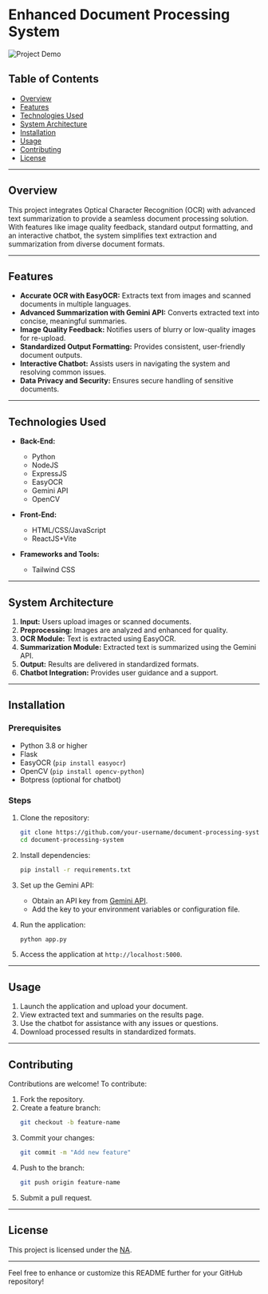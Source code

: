 # **Enhanced Document Processing System**  

![Project Demo](https://ocr-iota-one.vercel.app/)  

## **Table of Contents**  
- [Overview](#overview)  
- [Features](#features)  
- [Technologies Used](#technologies-used)  
- [System Architecture](#system-architecture)  
- [Installation](#installation)  
- [Usage](#usage)  
- [Contributing](#contributing)  
- [License](#license)  

---

## **Overview**  
This project integrates Optical Character Recognition (OCR) with advanced text summarization to provide a seamless document processing solution. With features like image quality feedback, standard output formatting, and an interactive chatbot, the system simplifies text extraction and summarization from diverse document formats.

---

## **Features**  
- **Accurate OCR with EasyOCR:** Extracts text from images and scanned documents in multiple languages.  
- **Advanced Summarization with Gemini API:** Converts extracted text into concise, meaningful summaries.  
- **Image Quality Feedback:** Notifies users of blurry or low-quality images for re-upload.  
- **Standardized Output Formatting:** Provides consistent, user-friendly document outputs.  
- **Interactive Chatbot:** Assists users in navigating the system and resolving common issues.  
- **Data Privacy and Security:** Ensures secure handling of sensitive documents.  

---

## **Technologies Used**  
- **Back-End:**  
  - Python
  - NodeJS
  - ExpressJS
  - EasyOCR  
  - Gemini API  
  - OpenCV  

- **Front-End:**  
  - HTML/CSS/JavaScript
  - ReactJS+Vite 

- **Frameworks and Tools:**  
  - Tailwind CSS    

---

## **System Architecture**  
1. **Input:** Users upload images or scanned documents.  
2. **Preprocessing:** Images are analyzed and enhanced for quality.  
3. **OCR Module:** Text is extracted using EasyOCR.  
4. **Summarization Module:** Extracted text is summarized using the Gemini API.  
5. **Output:** Results are delivered in standardized formats.  
6. **Chatbot Integration:** Provides user guidance and a support.

---

## **Installation**  
### **Prerequisites**  
- Python 3.8 or higher  
- Flask  
- EasyOCR (`pip install easyocr`)  
- OpenCV (`pip install opencv-python`)  
- Botpress (optional for chatbot)  

### **Steps**  
1. Clone the repository:  
   ```bash  
   git clone https://github.com/your-username/document-processing-system.git  
   cd document-processing-system  
   ```  
2. Install dependencies:  
   ```bash  
   pip install -r requirements.txt  
   ```  
3. Set up the Gemini API:  
   - Obtain an API key from [Gemini API](https://gemini.api.com).  
   - Add the key to your environment variables or configuration file.  

4. Run the application:  
   ```bash  
   python app.py  
   ```  

5. Access the application at `http://localhost:5000`.  

---

## **Usage**  
1. Launch the application and upload your document.  
2. View extracted text and summaries on the results page.  
3. Use the chatbot for assistance with any issues or questions.  
4. Download processed results in standardized formats.  

---

## **Contributing**  
Contributions are welcome! To contribute:  
1. Fork the repository.  
2. Create a feature branch:  
   ```bash  
   git checkout -b feature-name  
   ```  
3. Commit your changes:  
   ```bash  
   git commit -m "Add new feature"  
   ```  
4. Push to the branch:  
   ```bash  
   git push origin feature-name  
   ```  
5. Submit a pull request.  

---

## **License**  
This project is licensed under the [NA](LICENSE).  

---

Feel free to enhance or customize this README further for your GitHub repository!
